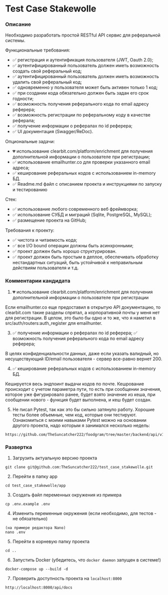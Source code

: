 # Test Case Stakewolle

### Описание

Необходимо разработать простой RESTful API сервис для реферальной системы.

Функциональные требования:
- ✅ регистрация и аутентификация пользователя (JWT, Oauth 2.0);
- ✅ аутентифицированный пользователь должен иметь возможность создать свой реферальный код;
- ✅ аутентифицированный пользователь должен иметь возможность удалить свой реферальный код;
- ✅ одновременно у пользователя может быть активен только 1 код;
- ✅ при создании кода обязательно должен быть задан его срок годности;
- ✅ возможность получения реферального кода по email адресу реферера;
- ✅ возможность регистрации по реферальному коду в качестве реферала;
- ✅ получение информации о рефералах по id реферера;
- ✅ UI документация (Swagger/ReDoc).

Опциональные задачи:
- 💔 использование clearbit.com/platform/enrichment для получения дополнительной информации о пользователе при регистрации;
- ✅ использование emailhunter.co для проверки указанного email адреса;
- ✅ кеширование реферальных кодов с использованием in-memory БД. 
- ✅ Readme.md файл с описанием проекта и инструкциями по запуску и тестированию

Стек:
- ✅ использование любого современного веб фреймворка;
- ✅ использование СУБД и миграций (Sqlite, PostgreSQL, MySQL);
- ✅ размещение проекта на GitHub;

Требования к проекту:
- ✅ чистота и читаемость кода;
- ✅ все I/O bound операции должны быть асинхронными;
- ✅ проект должен быть хорошо структурирован.
- ✅ проект должен быть простым в деплое, обеспечивать обработку нестандартных ситуаций, быть устойчивой к неправильным действиям пользователя и т.д.

### Комментарии кандидата

1) 💔 использование clearbit.com/platform/enrichment для получения дополнительной информации о пользователе при регистрации

Если emailhunter.co еще предоставил в открытую API документацию, то clearbit.com такие разделы спрятал, а корпоративной почты у меня нет для регистрации.
В целом, это было бы одно и то же, что я наметил в src/auth/routers:auth_register для emailhunter.

3) ✅ получение информации о рефералах по id реферера;
   ✅ возможность получения реферального кода по email адресу реферера;

В целях конфиденциальности данных, даже если указать валидный, но несуществующий ID/email пользователя - сервер все-равно вернет 200.

4) ✅ кеширование реферальных кодов с использованием in-memory БД.

Кешируется весь эндпоинт выдачи кодов по почте. Кешрование происходит с учетом параметра пути, то есть при сообщении значения, которое уже фигурировало ранее, будет взято значение из кеша, при сообщении нового - функция будет выполнена, и кеш будет создан.

5) Не писал Pytest, так как это бы сильно затянуло работу. Хорошие тесты более объемные, чем код, которые они тестируют. Ознакомиться с моими навыками Pytest можно на основании другого проекта, надо которым я занимался несколько недель:

```
https://github.com/TheSuncatcher222/foodgram/tree/master/backend/api/v1/tests
```

### Развертка

1) Загрузить актуальную версию проекта

```
git clone git@github.com:TheSuncatcher222/test_case_stakewolle.git
```

2) Перейти в папку app

```
cd test_case_stakewolle/app
```

3) Создать файл переменных окружения из примера

```
cp .env.example .env
```

4) Изменить переменные окружения (если необходимо, для тестов - не обязательно)
```
(на примере редактора Nano)
nano .env
```

5) Перейти в корневую папку проекта
```
cd ..
```

6) Запустить Docker (убедитесь, что `docker daemon` запущен в системе!)

```
docker-compose up --build -d
```

7) Проверить доступность проекта на `localhost:8000`

```
http://localhost:8000/api/docs
```
